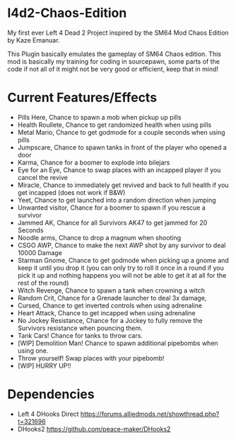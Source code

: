 # l4d2-Chaos-Edition
My first ever Left 4 Dead 2 Project inspired by the SM64 Mod Chaos Edition by Kaze Emanuar.

This Plugin basically emulates the gameplay of SM64 Chaos edition.
This mod is basically my training for coding in sourcepawn, some parts of the code if not all of it might not be very good or efficient, keep that in mind!

# Current Features/Effects

- Pills Here, Chance to spawn a mob when pickup up pills
- Health Roullete, Chance to get randomized health when using pills
- Metal Mario, Chance to get godmode for a couple seconds when using pills
- Jumpscare, Chance to spawn tanks in front of the player who opened a door
- Karma, Chance for a boomer to explode into bilejars
- Eye for an Eye, Chance to swap places with an incapped player if you cancel the revive
- Miracle, Chance to immediately get revived and back to full health if you get incapped (does not work if B&W)
- Yeet, Chance to get launched into a random direction when jumping
- Unwanted visitor, Chance for a boomer to spawn if you rescue a survivor
- Jammed AK, Chance for all Survivors AK47 to get jammed for 20 Seconds
- Noodle arms, Chance to drop a magnum when shooting
- CSGO AWP, Chance to make the next AWP shot by any survivor to deal 10000 Damage
- Starman Gnome, Chance to get godmode when picking up a gnome and keep it until you drop it (you can only try to roll it once in a round if you pick it up and nothing     happens you will not be able to get it at all for the rest of the round)
- Witch Revenge, Chance to spawn a tank when crowning a witch
- Random Crit, Chance for a Grenade launcher to deal 3x damage,
- Cursed, Chance to get inverted controls when using adrenaline
- Heart Attack, Chance to get incapped when using adrenaline
- No Jockey Resistance, Chance for a Jockey to fully remove the Survivors resistance when pouncing them.
- Tank Cars! Chance for tanks to throw cars.
- [WIP] Demolition Man! Chance to spawn additional pipebombs when using one.
- Throw yourself! Swap places with your pipebomb!
- [WIP] HURRY UP!!

# Dependencies

-  Left 4 DHooks Direct https://forums.alliedmods.net/showthread.php?t=321696
-  DHooks2 https://github.com/peace-maker/DHooks2
